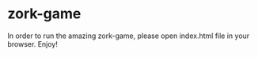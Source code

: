 # zork-game

In order to run the amazing zork-game, please open index.html file in your browser. Enjoy!
